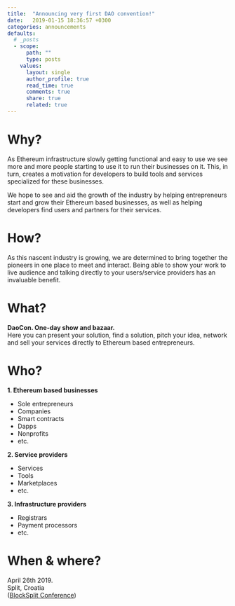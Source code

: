 ```yaml
---
title:  "Announcing very first DAO convention!"
date:   2019-01-15 18:36:57 +0300
categories: announcements
defaults:
  # _posts
  - scope:
      path: ""
      type: posts
    values:
      layout: single
      author_profile: true
      read_time: true
      comments: true
      share: true
      related: true
---
```

# Why?
As Ethereum infrastructure slowly getting functional and easy to use we see more and more people starting to use it to run their businesses on it. This, in turn, creates a motivation for developers to build tools and services specialized for these businesses.

We hope to see and aid the growth of the industry by helping entrepreneurs start and grow their Ethereum based businesses, as well as helping developers find users and partners for their services.

# How?
As this nascent industry is growing, we are determined to bring together the pioneers in one place to meet and interact. Being able to show your work to live audience and talking directly to your users/service providers has an invaluable benefit.

# What?
**DaoCon. One-day show and bazaar.**  
Here you can present your solution, find a solution, pitch your idea, network and sell your services directly to Ethereum based entrepreneurs.

# Who?
**1. Ethereum based businesses**  
  - Sole entrepreneurs  
  - Companies  
  - Smart contracts  
  - Dapps  
  - Nonprofits  
  - etc.  

**2. Service providers**  
  - Services
  - Tools
  - Marketplaces
  - etc.

**3. Infrastructure providers**  
  - Registrars
  - Payment processors
  - etc.

# When & where?
April 26th 2019.  
Split, Croatia  
([BlockSplit Conference][blocksplit])

[blocksplit]: https://blocksplit.io
